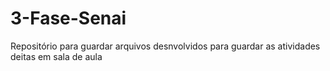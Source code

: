 # 3-Fase-Senai
Repositório para guardar arquivos desnvolvidos para guardar as atividades deitas em sala de aula 
